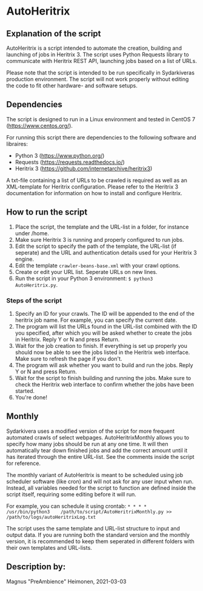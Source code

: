 <!--- State the text needed in the fields marked with [explanatory on what] if not needed remove the text. 
Feel free to use more mark down for formatting the text-->
# AutoHeritrix

## Explanation of the script
AutoHeritrix is a script intended to automate the creation, building and launching of jobs in Heritrix 3.
The script uses Python Requests library to communicate with Heritrix REST API, launching jobs based on a list of URLs.

Please note that the script is intended to be run specifically in Sydarkiveras production environment. The script will not work properly without editing the code to fit other hardware- and software setups.

## Dependencies
The script is designed to run in a Linux environment and tested in CentOS 7 (https://www.centos.org/).

For running this script there are dependencies to the following software and libraires:

-	Python 3 (https://www.python.org/)
-	Requests (https://requests.readthedocs.io/)
- Heritrix 3 (https://github.com/internetarchive/heritrix3)

A txt-file containing a list of URLs to be crawled is required as well as an XML-template for Heritrix configuration.
Please refer to the Heritrix 3 documentation for information on how to install and configure Heritrix.
 
## How to run the script
1.  Place the script, the template and the URL-list in a folder, for instance under /home.
2.  Make sure Heritrix 3 is running and properly configured to run jobs.
3.  Edit the script to specify the path of the template, the URL-list (if seperate) and the URL and authentication details used for your Heritrix 3 engine.
4.  Edit the template ```crawler-beans-base.xml``` with your crawl options.
5.  Create or edit your URL list. Seperate URLs on new lines.
6.  Run the script in your Python 3 environment: ```$ python3 AutoHeritrix.py```.

### Steps of the script
1.  Specify an ID for your crawls. The ID will be appended to the end of the heritrix job name. For example, you can specify the current date.
2.  The program will list the URLs found in the URL-list combined with the ID you specified, after which you will be asked whether to create the jobs in Heritrix. Reply Y or N and press Return.
3.  Wait for the job creation to finish. If everything is set up properly you should now be able to see the jobs listed in the Heritrix web interface. Make sure to refresh the page if you don't. 
4.  The program will ask whether you want to build and run the jobs. Reply Y or N and press Return.
5.  Wait for the script to finish building and running the jobs. Make sure to check the Heritrix web interface to confirm whether the jobs have been started.
6. You're done!

## Monthly
Sydarkivera uses a modified version of the script for more frequent automated crawls of select webpages.
AutoHeritrixMonthly allows you to specify how many jobs should be run at any one time. It will then automatically tear down finished jobs and add the correct amount until it has iterated through the entire URL-list. See the comments inside the script for reference.

The monthly variant of AutoHeritrix is meant to be scheduled using job scheduler software (like cron) and will not ask for any user input when run.
Instead, all variables needed for the script to function are defined inside the script itself, requiring some editing before it will run.

For example, you can schedule it using crontab: ```* * * *    /usr/bin/python3    /path/to/script/AutoHeritrixMonthly.py >> /path/to/logs/autoHeritrixLog.txt```

The script uses the same template and URL-list structure to input and output data. If you are running both the standard version and the monthly version, it is recommended to keep them seperated in different folders with their own templates and URL-lists.

## Description by:
Magnus "PreAmbience" Heimonen, 2021-03-03

